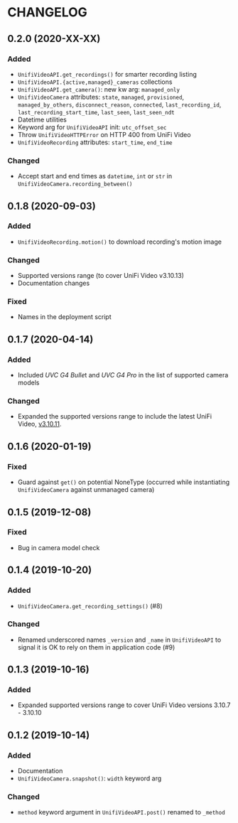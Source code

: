 # CHANGELOG

## 0.2.0 (2020-XX-XX)

### Added
* `UnifiVideoAPI.get_recordings()` for smarter recording listing
* `UnifiVideoAPI.{active,managed}_cameras` collections
* `UnifiVideoAPI.get_camera()`: new kw arg: `managed_only`
* `UnifiVideoCamera` attributes: `state`, `managed`, `provisioned`,
  `managed_by_others`, `disconnect_reason`, `connected`, `last_recording_id`,
  `last_recording_start_time`, `last_seen`, `last_seen_ndt`
* Datetime utilities
* Keyword arg for `UnifiVideoAPI` init: `utc_offset_sec`
* Throw `UnifiVideoHTTPError` on HTTP 400 from UniFi Video
* `UnifiVideoRecording` attributes: `start_time`, `end_time`

### Changed
* Accept start and end times as `datetime`, `int` or `str` in
  `UnifiVideoCamera.recording_between()`

## 0.1.8 (2020-09-03)

### Added
* `UnifiVideoRecording.motion()` to download recording's motion image

### Changed
* Supported versions range (to cover UniFi Video v3.10.13)
* Documentation changes

### Fixed
* Names in the deployment script

## 0.1.7 (2020-04-14)

### Added
* Included *UVC G4 Bulle*t and *UVC G4 Pro* in the list of supported camera
  models

### Changed
* Expanded the supported versions range to include the latest UniFi Video,
  [v3.10.11][ufv31011].

## 0.1.6 (2020-01-19)

### Fixed
* Guard against `get()` on potential NoneType (occurred while instantiating
  `UnifiVideoCamera` against unmanaged camera)

## 0.1.5 (2019-12-08)

### Fixed
* Bug in camera model check

## 0.1.4 (2019-10-20)

### Added
* `UnifiVideoCamera.get_recording_settings()` (#8)

### Changed
* Renamed underscored names `_version` and `_name` in `UnifiVideoAPI` to
  signal it is OK to rely on them in application code (#9)

## 0.1.3 (2019-10-16)

### Added
* Expanded supported versions range to cover UniFi Video versions
  3.10.7 - 3.10.10

## 0.1.2 (2019-10-14)

### Added
* Documentation
* `UnifiVideoCamera.snapshot()`: `width` keyword arg

### Changed
* `method` keyword argument in `UnifiVideoAPI.post()` renamed to `_method`

[ufv31011]: https://community.ui.com/releases/UniFi-Video-3-10-11/e4b60ac8-5c9a-4763-9b59-e97d848d4c86

